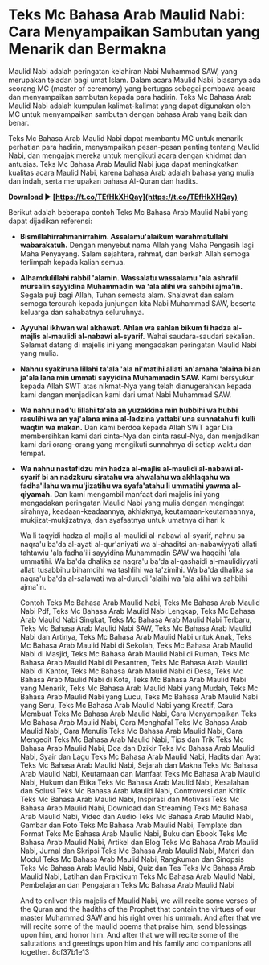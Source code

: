 # Teks Mc Bahasa Arab Maulid Nabi: Cara Menyampaikan Sambutan yang Menarik dan Bermakna
 
Maulid Nabi adalah peringatan kelahiran Nabi Muhammad SAW, yang merupakan teladan bagi umat Islam. Dalam acara Maulid Nabi, biasanya ada seorang MC (master of ceremony) yang bertugas sebagai pembawa acara dan menyampaikan sambutan kepada para hadirin. Teks Mc Bahasa Arab Maulid Nabi adalah kumpulan kalimat-kalimat yang dapat digunakan oleh MC untuk menyampaikan sambutan dengan bahasa Arab yang baik dan benar.
 
Teks Mc Bahasa Arab Maulid Nabi dapat membantu MC untuk menarik perhatian para hadirin, menyampaikan pesan-pesan penting tentang Maulid Nabi, dan mengajak mereka untuk mengikuti acara dengan khidmat dan antusias. Teks Mc Bahasa Arab Maulid Nabi juga dapat meningkatkan kualitas acara Maulid Nabi, karena bahasa Arab adalah bahasa yang mulia dan indah, serta merupakan bahasa Al-Quran dan hadits.
 
**Download ► [https://t.co/TEfHkXHQay](https://t.co/TEfHkXHQay)**


 
Berikut adalah beberapa contoh Teks Mc Bahasa Arab Maulid Nabi yang dapat dijadikan referensi:
 
- **Bismillahirrahmanirrahim. Assalamu'alaikum warahmatullahi wabarakatuh.** Dengan menyebut nama Allah yang Maha Pengasih lagi Maha Penyayang. Salam sejahtera, rahmat, dan berkah Allah semoga terlimpah kepada kalian semua.
- **Alhamdulillahi rabbil 'alamin. Wassalatu wassalamu 'ala ashrafil mursalin sayyidina Muhammadin wa 'ala alihi wa sahbihi ajma'in.** Segala puji bagi Allah, Tuhan semesta alam. Shalawat dan salam semoga tercurah kepada junjungan kita Nabi Muhammad SAW, beserta keluarga dan sahabatnya seluruhnya.
- **Ayyuhal ikhwan wal akhawat. Ahlan wa sahlan bikum fi hadza al-majlis al-maulidi al-nabawi al-syarif.** Wahai saudara-saudari sekalian. Selamat datang di majelis ini yang mengadakan peringatan Maulid Nabi yang mulia.
- **Nahnu syakiruna lillahi ta'ala 'ala ni'matihi allati an'amaha 'alaina bi an ja'ala lana min ummati sayyidina Muhammadin SAW.** Kami bersyukur kepada Allah SWT atas nikmat-Nya yang telah dianugerahkan kepada kami dengan menjadikan kami dari umat Nabi Muhammad SAW.
- **Wa nahnu nad'u lillahi ta'ala an yuzakkina min hubbihi wa hubbi rasulihi wa an yaj'alana mina al-ladzina yattabi'una sunnatahu fi kulli waqtin wa makan.** Dan kami berdoa kepada Allah SWT agar Dia membersihkan kami dari cinta-Nya dan cinta rasul-Nya, dan menjadikan kami dari orang-orang yang mengikuti sunnahnya di setiap waktu dan tempat.
- **Wa nahnu nastafidzu min hadza al-majlis al-maulidi al-nabawi al-syarif bi an nadzkuru siratahu wa ahwalahu wa akhlaqahu wa fadha'ilahu wa mu'jizatihu wa syafa'atahu li ummatihi yawma al-qiyamah.** Dan kami mengambil manfaat dari majelis ini yang mengadakan peringatan Maulid Nabi yang mulia dengan mengingat sirahnya, keadaan-keadaannya, akhlaknya, keutamaan-keutamaannya, mukjizat-mukjizatnya, dan syafaatnya untuk umatnya di hari k

    Wa li taqyidi hadza al-majlis al-maulidi al-nabawi al-syarif, nahnu sa naqra'u ba'da al-ayati al-qur'aniyati wa al-ahaditsi an-nabawiyyati allati tahtawiu 'ala fadha'ili sayyidina Muhammadin SAW wa haqqihi 'ala ummatihi. Wa ba'da dhalika sa naqra'u ba'da al-qashaidi al-maulidiyyati allati tusabbihu bihamdihi wa tashlihi wa ta'zimihi. Wa ba'da dhalika sa naqra'u ba'da al-salawati wa al-durudi 'alaihi wa 'ala alihi wa sahbihi ajma'in.

    Contoh Teks Mc Bahasa Arab Maulid Nabi,  Teks Mc Bahasa Arab Maulid Nabi Pdf,  Teks Mc Bahasa Arab Maulid Nabi Lengkap,  Teks Mc Bahasa Arab Maulid Nabi Singkat,  Teks Mc Bahasa Arab Maulid Nabi Terbaru,  Teks Mc Bahasa Arab Maulid Nabi SAW,  Teks Mc Bahasa Arab Maulid Nabi dan Artinya,  Teks Mc Bahasa Arab Maulid Nabi untuk Anak,  Teks Mc Bahasa Arab Maulid Nabi di Sekolah,  Teks Mc Bahasa Arab Maulid Nabi di Masjid,  Teks Mc Bahasa Arab Maulid Nabi di Rumah,  Teks Mc Bahasa Arab Maulid Nabi di Pesantren,  Teks Mc Bahasa Arab Maulid Nabi di Kantor,  Teks Mc Bahasa Arab Maulid Nabi di Desa,  Teks Mc Bahasa Arab Maulid Nabi di Kota,  Teks Mc Bahasa Arab Maulid Nabi yang Menarik,  Teks Mc Bahasa Arab Maulid Nabi yang Mudah,  Teks Mc Bahasa Arab Maulid Nabi yang Lucu,  Teks Mc Bahasa Arab Maulid Nabi yang Seru,  Teks Mc Bahasa Arab Maulid Nabi yang Kreatif,  Cara Membuat Teks Mc Bahasa Arab Maulid Nabi,  Cara Menyampaikan Teks Mc Bahasa Arab Maulid Nabi,  Cara Menghafal Teks Mc Bahasa Arab Maulid Nabi,  Cara Menulis Teks Mc Bahasa Arab Maulid Nabi,  Cara Mengedit Teks Mc Bahasa Arab Maulid Nabi,  Tips dan Trik Teks Mc Bahasa Arab Maulid Nabi,  Doa dan Dzikir Teks Mc Bahasa Arab Maulid Nabi,  Syair dan Lagu Teks Mc Bahasa Arab Maulid Nabi,  Hadits dan Ayat Teks Mc Bahasa Arab Maulid Nabi,  Sejarah dan Makna Teks Mc Bahasa Arab Maulid Nabi,  Keutamaan dan Manfaat Teks Mc Bahasa Arab Maulid Nabi,  Hukum dan Etika Teks Mc Bahasa Arab Maulid Nabi,  Kesalahan dan Solusi Teks Mc Bahasa Arab Maulid Nabi,  Controversi dan Kritik Teks Mc Bahasa Arab Maulid Nabi,  Inspirasi dan Motivasi Teks Mc Bahasa Arab Maulid Nabi,  Download dan Streaming Teks Mc Bahasa Arab Maulid Nabi,  Video dan Audio Teks Mc Bahasa Arab Maulid Nabi,  Gambar dan Foto Teks Mc Bahasa Arab Maulid Nabi,  Template dan Format Teks Mc Bahasa Arab Maulid Nabi,  Buku dan Ebook Teks Mc Bahasa Arab Maulid Nabi,  Artikel dan Blog Teks Mc Bahasa Arab Maulid Nabi,  Jurnal dan Skripsi Teks Mc Bahasa Arab Maulid Nabi,  Materi dan Modul Teks Mc Bahasa Arab Maulid Nabi,  Rangkuman dan Sinopsis Teks Mc Bahasa Arab Maulid Nabi,  Quiz dan Tes Teks Mc Bahasa Arab Maulid Nabi,  Latihan dan Praktikum Teks Mc Bahasa Arab Maulid Nabi,  Pembelajaran dan Pengajaran Teks Mc Bahasa Arab Maulid Nabi

    And to enliven this majelis of Maulid Nabi, we will recite some verses of the Quran and the hadiths of the Prophet that contain the virtues of our master Muhammad SAW and his right over his ummah. And after that we will recite some of the maulid poems that praise him, send blessings upon him, and honor him. And after that we will recite some of the salutations and greetings upon him and his family and companions all together.
 8cf37b1e13


